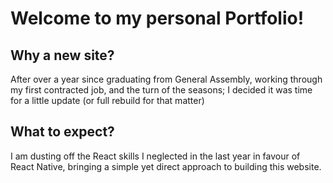 # Welcome to my personal Portfolio!

## Why a new site?
After over a year since graduating from General Assembly, working through my first contracted job, and the turn of the seasons; I decided it was
time for a little update (or full rebuild for that matter)

## What to expect?
I am dusting off the React skills I neglected in the last year in favour of React Native, bringing a simple yet direct approach to building this website.